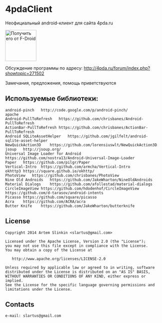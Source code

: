 ﻿4pdaClient
==========
Неофициальный android-клиент для сайта 4pda.ru

<a href="https://f-droid.org/app/org.softeg.slartus.forpdaplus"><img src="https://f-droid.org/badge/get-it-on-ru.png" alt="Получить его от F-Droid" height="100"></a>

Обсуждение программы по адресу:
http://4pda.ru/forum/index.php?showtopic=271502

Замечания, предложения, помощь приветствуются


Используемые библиотеки:
------
    android-pinch   http://code.google.com/p/android-pinch/
    apache
    Android-PullToRefresh   https://github.com/chrisbanes/Android-PullToRefresh
    ActionBar-PullToRefresh https://github.com/chrisbanes/ActionBar-PullToRefresh
    Android SQLiteAssetHelper   https://github.com/jgilfelt/android-sqlite-asset-helper
    NewQuickAction3D    https://github.com/lorensiuswlt/NewQuickAction3D
    jsoup   http://jsoup.org/
    Universal Image Loader for Android  https://github.com/nostra13/Android-Universal-Image-Loader
    Paper   https://github.com/pilgr/Paper
    Vertical-Intro  https://github.com/armcha/Vertical-Intro
    okhttp3 https://square.github.io/okhttp/
    PhotoView   https://github.com/chrisbanes/PhotoView
    Nine Old Androids   https://github.com/JakeWharton/NineOldAndroids
    Material Dialogs    https://github.com/afollestad/material-dialogs
    CircleImageView https://github.com/hdodenhof/CircleImageView
    https://github.com/d-tarasov/android-intents
    Picasso https://github.com/square/picasso
    Acra    https://github.com/ACRA/acra
    Butter Knife    https://github.com/JakeWharton/butterknife
License
-------

    Copyright 2014 Artem Slinkin <slartus@gmail.com>
    
    Licensed under the Apache License, Version 2.0 (the "License");
    you may not use this file except in compliance with the License.
    You may obtain a copy of the License at

       http://www.apache.org/licenses/LICENSE-2.0

    Unless required by applicable law or agreed to in writing, software
    distributed under the License is distributed on an "AS IS" BASIS,
    WITHOUT WARRANTIES OR CONDITIONS OF ANY KIND, either express or implied.
    See the License for the specific language governing permissions and
    limitations under the License.

Contacts
-------
    e-mail: slartus@gmail.com
